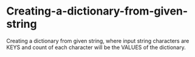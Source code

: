 # Creating-a-dictionary-from-given-string

Creating a dictionary from given string, where input string characters are KEYS and count of each character will be the VALUES of the dictionary.
